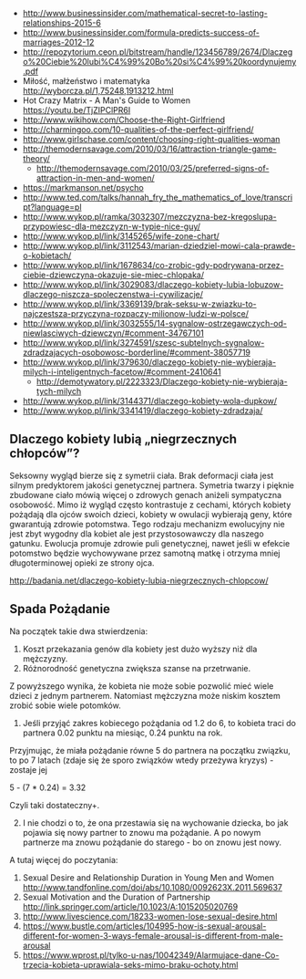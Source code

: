 - http://www.businessinsider.com/mathematical-secret-to-lasting-relationships-2015-6
- http://www.businessinsider.com/formula-predicts-success-of-marriages-2012-12
- http://repozytorium.ceon.pl/bitstream/handle/123456789/2674/Dlaczego%20Ciebie%20lubi%C4%99%20Bo%20si%C4%99%20koordynujemy.pdf
- Miłość, małżeństwo i matematyka http://wyborcza.pl/1,75248,1913212.html
- Hot Crazy Matrix - A Man's Guide to Women https://youtu.be/TjZIPClPR6I
- http://www.wikihow.com/Choose-the-Right-Girlfriend
- http://charmingoo.com/10-qualities-of-the-perfect-girlfriend/
- http://www.girlschase.com/content/choosing-right-qualities-woman
- http://themodernsavage.com/2010/03/16/attraction-triangle-game-theory/
  - http://themodernsavage.com/2010/03/25/preferred-signs-of-attraction-in-men-and-women/
- https://markmanson.net/psycho
- http://www.ted.com/talks/hannah_fry_the_mathematics_of_love/transcript?language=pl
- http://www.wykop.pl/ramka/3032307/mezczyzna-bez-kregoslupa-przypowiesc-dla-mezczyzn-w-typie-nice-guy/
- http://www.wykop.pl/link/3145265/wife-zone-chart/
- http://www.wykop.pl/link/3112543/marian-dziedziel-mowi-cala-prawde-o-kobietach/
- http://www.wykop.pl/link/1678634/co-zrobic-gdy-podrywana-przez-ciebie-dziewczyna-okazuje-sie-miec-chlopaka/
- http://www.wykop.pl/link/3029083/dlaczego-kobiety-lubia-lobuzow-dlaczego-niszcza-spoleczenstwa-i-cywilizacje/
- http://www.wykop.pl/link/3369139/brak-seksu-w-zwiazku-to-najczestsza-przyczyna-rozpaczy-milionow-ludzi-w-polsce/
- http://www.wykop.pl/link/3032555/14-sygnalow-ostrzegawczych-od-niewlasciwych-dziewczyn/#comment-34767101
- http://www.wykop.pl/link/3274591/szesc-subtelnych-sygnalow-zdradzajacych-osobowosc-borderline/#comment-38057719
- http://www.wykop.pl/link/379630/dlaczego-kobiety-nie-wybieraja-milych-i-inteligentnych-facetow/#comment-2410641
  - http://demotywatory.pl/2223323/Dlaczego-kobiety-nie-wybieraja-tych-milych
- http://www.wykop.pl/link/3144371/dlaczego-kobiety-wola-dupkow/
- http://www.wykop.pl/link/3341419/dlaczego-kobiety-zdradzaja/

## Dlaczego kobiety lubią „niegrzecznych chłopców”?

Seksowny wygląd bierze się z symetrii ciała. Brak deformacji ciała jest silnym predyktorem jakości genetycznej partnera. Symetria twarzy i pięknie zbudowane ciało mówią więcej o zdrowych genach aniżeli sympatyczna osobowość. Mimo iż wygląd często kontrastuje z cechami, których kobiety pożądają dla ojców swoich dzieci, kobiety w owulacji wybierają geny, które gwarantują zdrowie potomstwa. Tego rodzaju mechanizm ewolucyjny nie jest zbyt wygodny dla kobiet ale jest przystosowawczy dla naszego gatunku. Ewolucja promuje zdrowie puli genetycznej, nawet jeśli w efekcie potomstwo będzie wychowywane przez samotną matkę i otrzyma mniej długoterminowej opieki ze strony ojca.

http://badania.net/dlaczego-kobiety-lubia-niegrzecznych-chlopcow/

## Spada Pożądanie

Na początek takie dwa stwierdzenia:

1. Koszt przekazania genów dla kobiety jest dużo wyższy niż dla mężczyzny.
2. Różnorodność genetyczna zwiększa szanse na przetrwanie.

Z powyższego wynika, że kobieta nie może sobie pozwolić mieć wiele dzieci z jednym partnerem. Natomiast mężczyzna może niskim kosztem zrobić sobie wiele potomków.

1. Jeśli przyjąć zakres kobiecego pożądania od 1.2 do 6, to kobieta traci do partnera 0.02 punktu na miesiąc, 0.24 punktu na rok.

Przyjmując, że miała pożądanie równe 5 do partnera na początku związku, to po 7 latach (zdaje się że sporo związków wtedy przeżywa kryzys) - zostaje jej

5 - (7 * 0.24) = 3.32

Czyli taki dostateczny+.

2. I nie chodzi o to, że ona przestawia się na wychowanie dziecka, bo jak pojawia się nowy partner to znowu ma pożądanie. A po nowym partnerze ma znowu pożądanie do starego - bo on znowu jest nowy.

A tutaj więcej do poczytania:

1. Sexual Desire and Relationship Duration in Young Men and Women http://www.tandfonline.com/doi/abs/10.1080/0092623X.2011.569637
2. Sexual Motivation and the Duration of Partnership http://link.springer.com/article/10.1023/A:1015205020769
3. http://www.livescience.com/18233-women-lose-sexual-desire.html
4. https://www.bustle.com/articles/104995-how-is-sexual-arousal-different-for-women-3-ways-female-arousal-is-different-from-male-arousal
5. https://www.wprost.pl/tylko-u-nas/10042349/Alarmujace-dane-Co-trzecia-kobieta-uprawiala-seks-mimo-braku-ochoty.html
